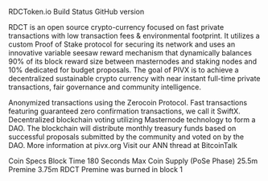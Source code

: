 RDCToken.io
Build Status GitHub version

RDCT is an open source crypto-currency focused on fast private transactions with low transaction fees & environmental footprint. It utilizes a custom Proof of Stake protocol for securing its network and uses an innovative variable seesaw reward mechanism that dynamically balances 90% of its block reward size between masternodes and staking nodes and 10% dedicated for budget proposals. The goal of PIVX is to achieve a decentralized sustainable crypto currency with near instant full-time private transactions, fair governance and community intelligence.

Anonymized transactions using the Zerocoin Protocol.
Fast transactions featuring guaranteed zero confirmation transactions, we call it SwiftX.
Decentralized blockchain voting utilizing Masternode technology to form a DAO. The blockchain will distribute monthly treasury funds based on successful proposals submitted by the community and voted on by the DAO.
More information at pivx.org Visit our ANN thread at BitcoinTalk

Coin Specs
Block Time	180 Seconds
Max Coin Supply (PoSe Phase)	25.5m
Premine	3.75m RDCT
Premine was burned in block 1
